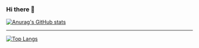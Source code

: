 ### Hi there 👋

[![Anurag's GitHub stats](https://github-readme-stats.vercel.app/api?username=XOYZ-Code&theme=github_dark)](https://github.com/anuraghazra/github-readme-stats)

---

[![Top Langs](https://github-readme-stats.vercel.app/api/top-langs/?username=XOYZ-Code&langs_count=8&theme=github_dark&layout=compact)](https://github.com/anuraghazra/github-readme-stats)
